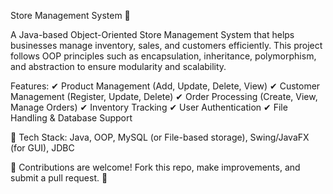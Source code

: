 Store Management System 🛒

A Java-based Object-Oriented Store Management System that helps businesses manage inventory, sales, and customers efficiently. This project follows OOP principles such as encapsulation, inheritance, polymorphism, and abstraction to ensure modularity and scalability.

Features:
✔ Product Management (Add, Update, Delete, View)
✔ Customer Management (Register, Update, Delete)
✔ Order Processing (Create, View, Manage Orders)
✔ Inventory Tracking
✔ User Authentication
✔ File Handling & Database Support

🔹 Tech Stack: Java, OOP, MySQL (or File-based storage), Swing/JavaFX (for GUI), JDBC

📌 Contributions are welcome! Fork this repo, make improvements, and submit a pull request. 🚀
